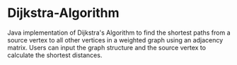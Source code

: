 # Dijkstra-Algorithm
Java implementation of Dijkstra's Algorithm to find the shortest paths from a source vertex to all other vertices in a weighted graph using an adjacency matrix. Users can input the graph structure and the source vertex to calculate the shortest distances.
